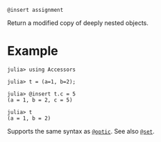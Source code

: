 ```
@insert assignment
```

Return a modified copy of deeply nested objects.

# Example

```jldoctest
julia> using Accessors

julia> t = (a=1, b=2);

julia> @insert t.c = 5
(a = 1, b = 2, c = 5)

julia> t
(a = 1, b = 2)
```

Supports the same syntax as [`@optic`](@ref). See also [`@set`](@ref).
